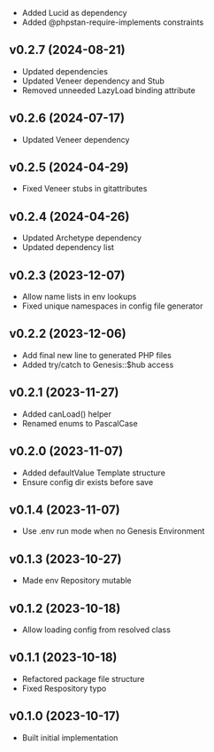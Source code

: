 * Added Lucid as dependency
* Added @phpstan-require-implements constraints

## v0.2.7 (2024-08-21)
* Updated dependencies
* Updated Veneer dependency and Stub
* Removed unneeded LazyLoad binding attribute

## v0.2.6 (2024-07-17)
* Updated Veneer dependency

## v0.2.5 (2024-04-29)
* Fixed Veneer stubs in gitattributes

## v0.2.4 (2024-04-26)
* Updated Archetype dependency
* Updated dependency list

## v0.2.3 (2023-12-07)
* Allow name lists in env lookups
* Fixed unique namespaces in config file generator

## v0.2.2 (2023-12-06)
* Add final new line to generated PHP files
* Added try/catch to Genesis::$hub access

## v0.2.1 (2023-11-27)
* Added canLoad() helper
* Renamed enums to PascalCase

## v0.2.0 (2023-11-07)
* Added defaultValue Template structure
* Ensure config dir exists before save

## v0.1.4 (2023-11-07)
* Use .env run mode when no Genesis Environment

## v0.1.3 (2023-10-27)
* Made env Repository mutable

## v0.1.2 (2023-10-18)
* Allow loading config from resolved class

## v0.1.1 (2023-10-18)
* Refactored package file structure
* Fixed Respository typo

## v0.1.0 (2023-10-17)
* Built initial implementation
